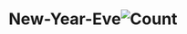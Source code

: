 # New-Year-Eve![Count](https://github.com/abouzarijaz89/New-Year-Eve/assets/126200219/621d38b8-a021-4b29-a4dd-1e352dd8db9a)
